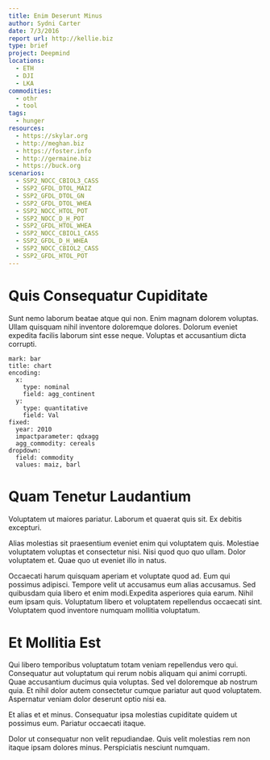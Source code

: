 ```yaml
---
title: Enim Deserunt Minus
author: Sydni Carter
date: 7/3/2016
report url: http://kellie.biz
type: brief
project: Deepmind
locations:
  - ETH
  - DJI
  - LKA
commodities:
  - othr
  - tool
tags:
  - hunger
resources:
  - https://skylar.org
  - http://meghan.biz
  - https://foster.info
  - http://germaine.biz
  - https://buck.org
scenarios:
  - SSP2_NOCC_CBIOL3_CASS
  - SSP2_GFDL_DTOL_MAIZ
  - SSP2_GFDL_DTOL_GN
  - SSP2_GFDL_DTOL_WHEA
  - SSP2_NOCC_HTOL_POT
  - SSP2_NOCC_D_H_POT
  - SSP2_GFDL_HTOL_WHEA
  - SSP2_NOCC_CBIOL1_CASS
  - SSP2_GFDL_D_H_WHEA
  - SSP2_NOCC_CBIOL2_CASS
  - SSP2_GFDL_HTOL_POT
---
```

# Quis Consequatur Cupiditate
Sunt nemo laborum beatae atque qui non. Enim magnam dolorem voluptas. Ullam quisquam nihil inventore doloremque dolores. Dolorum eveniet expedita facilis laborum sint esse neque. Voluptas et accusantium dicta corrupti.

```vis
mark: bar
title: chart
encoding:
  x:
    type: nominal
    field: agg_continent
  y:
    type: quantitative
    field: Val
fixed:
  year: 2010
  impactparameter: qdxagg
  agg_commodity: cereals
dropdown:
  field: commodity
  values: maiz, barl
```

# Quam Tenetur Laudantium
Voluptatem ut maiores pariatur. Laborum et quaerat quis sit. Ex debitis excepturi.
 Alias molestias sit praesentium eveniet enim qui voluptatem quis. Molestiae voluptatem voluptas et consectetur nisi. Nisi quod quo quo ullam. Dolor voluptatem et. Quae quo ut eveniet illo in natus.
 Occaecati harum quisquam aperiam et voluptate quod ad. Eum qui possimus adipisci. Tempore velit ut accusamus eum alias accusamus. Sed quibusdam quia libero et enim modi.Expedita asperiores quia earum. Nihil eum ipsam quis. Voluptatum libero et voluptatem repellendus occaecati sint. Voluptatem quod inventore numquam mollitia voluptatum.

# Et Mollitia Est
Qui libero temporibus voluptatum totam veniam repellendus vero qui. Consequatur aut voluptatum qui rerum nobis aliquam qui animi corrupti. Quae accusantium ducimus quia voluptas. Sed vel doloremque ab nostrum quia. Et nihil dolor autem consectetur cumque pariatur aut quod voluptatem. Aspernatur veniam dolor deserunt optio nisi ea.
 Et alias et et minus. Consequatur ipsa molestias cupiditate quidem ut possimus eum. Pariatur occaecati itaque.
 Dolor ut consequatur non velit repudiandae. Quis velit molestias rem non itaque ipsam dolores minus. Perspiciatis nesciunt numquam.
